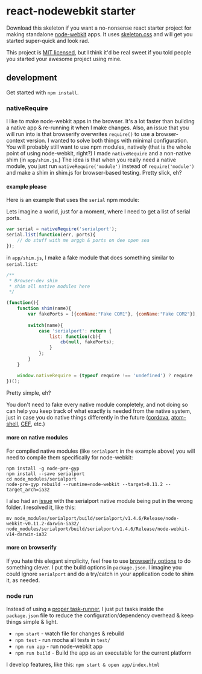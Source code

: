 # react-nodewebkit starter

Download this skeleton if you want a no-nonsense react starter project for making standalone [node-webkit](https://github.com/rogerwang/node-webkit) apps.  It uses [skeleton.css](http://getskeleton.com/) and will get you started super-quick and look rad.

This project is [MIT licensed](http://opensource.org/licenses/MIT), but I think it'd be real sweet if you told people you started your awesome project using mine.


## development

Get started with `npm install`.

### nativeRequire

I like to make node-webkit apps in the browser. It's a lot faster than building a native app & re-running it when I make changes. Also, an issue that you will run into is that browserify overwrites `require()` to use a browser-context version.  I wanted to solve both things with minimal configuration. You will probably still want to use npm modules, natively (that is the whole point of using node-webkit, right?) I made `nativeRequire` and a non-native shim (in `app/shim.js`.) The idea is that when you really need a native module, you just run `nativeRequire('module')` instead of `require('module')` and make a shim in shim.js for browser-based testing. Pretty slick, eh?

#### example please

Here is an example that uses the `serial` npm module:

Lets imagine a world, just for a moment, where I need to get a list of serial ports.

```javascript
var serial = nativeRequire('serialport');
serial.list(function(err, ports){
    // do stuff with me arggh & ports on dee open sea
});
```

in `app/shim.js`, I make a fake module that does something similar to `serial.list`:

```javascript
/**
 * Browser-dev shim
 * shim all native modules here
 */

(function(){
    function shim(name){
        var fakePorts = [{comName:"Fake COM1"}, {comName:"Fake COM2"}];
        
        switch(name){
            case 'serialport': return {
                list: function(cb){
                    cb(null, fakePorts);
                }
            };
        }
    }

    window.nativeRequire = (typeof require !== 'undefined') ? require : shim;
})();
```

Pretty simple, eh?

You don't need to fake every native module completely, and not doing so can help you keep track of what exactly is needed from the native system, just in case you do native things differently in the future ([cordova](http://cordova.apache.org/), [atom-shell](https://github.com/atom/atom-shell), [CEF](https://code.google.com/p/chromiumembedded/), etc.)

#### more on native modules

For compiled native modules (like `serialport` in the example above) you will need to compile them specifically for node-webkit:

```
npm install -g node-pre-gyp
npm install --save serialport
cd node_modules/serialport
node-pre-gyp rebuild --runtime=node-webkit --target=0.11.2 --target_arch=ia32
```

I also had an [issue](https://github.com/voodootikigod/node-serialport/issues/374) with the serialport native module being put in the wrong folder. I resolved it, like this:

```
mv node_modules/serialport/build/serialport/v1.4.6/Release/node-webkit-v0.11.2-darwin-ia32/ node_modules/serialport/build/serialport/v1.4.6/Release/node-webkit-v14-darwin-ia32
```

#### more on browserify

If you hate this elegant simplicity, feel free to use [browserify options](https://github.com/substack/node-browserify) to do something clever. I put the build options in `package.json`. I imagine you could ignore `serialport` and do a try/catch in your application code to shim it, as needed.

### node run

Instead of using a [proper task-runner](http://gulpjs.com/), I just put tasks inside the `package.json` file to reduce the configuration/dependency overhead & keep things simple & light.

*  `npm start` - watch file for changes & rebuild
*  `npm test` - run mocha all tests in `test/`
*  `npm run app` - run node-webkit app
*  `npm run build` - Build the app as an executable for the current platform

I develop features, like this: `npm start & open app/index.html`
